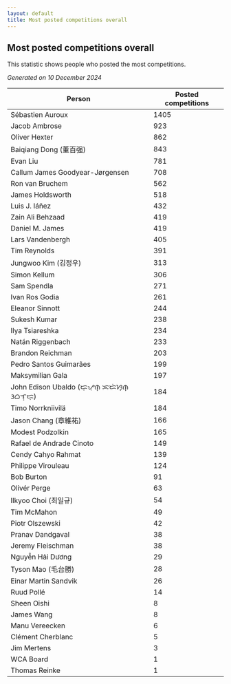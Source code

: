 ```yaml
---
layout: default
title: Most posted competitions overall
---
```

## Most posted competitions overall
This statistic shows people who posted the most competitions.

*Generated on 10 December 2024*

| Person | Posted competitions |
| --- | --- |
| Sébastien Auroux | 1405 |
| Jacob Ambrose | 923 |
| Oliver Hexter | 862 |
| Baiqiang Dong (董百强) | 843 |
| Evan Liu | 781 |
| Callum James Goodyear-Jørgensen | 708 |
| Ron van Bruchem | 562 |
| James Holdsworth | 518 |
| Luis J. Iáñez | 432 |
| Zain Ali Behzaad | 419 |
| Daniel M. James | 419 |
| Lars Vandenbergh | 405 |
| Tim Reynolds | 391 |
| Jungwoo Kim (김정우) | 313 |
| Simon Kellum | 306 |
| Sam Spendla | 271 |
| Ivan Ros Godia | 261 |
| Eleanor Sinnott | 244 |
| Sukesh Kumar | 238 |
| Ilya Tsiareshka | 234 |
| Natán Riggenbach | 233 |
| Brandon Reichman | 203 |
| Pedro Santos Guimarães | 199 |
| Maksymilian Gala | 197 |
| John Edison Ubaldo (ᜇ᜔ᜌᜓ︀ᜈ᜔ ᜁᜇᜒᜐᜓ︀ᜈ᜔ ᜂᜊᜎ᜔ᜇᜓ︀) | 184 |
| Timo Norrkniivilä | 184 |
| Jason Chang (章維祐) | 166 |
| Modest Podzolkin | 165 |
| Rafael de Andrade Cinoto | 149 |
| Cendy Cahyo Rahmat | 139 |
| Philippe Virouleau | 124 |
| Bob Burton | 91 |
| Olivér Perge | 63 |
| Ilkyoo Choi (최일규) | 54 |
| Tim McMahon | 49 |
| Piotr Olszewski | 42 |
| Pranav Dandgaval | 38 |
| Jeremy Fleischman | 38 |
| Nguyễn Hải Dương | 29 |
| Tyson Mao (毛台勝) | 28 |
| Einar Martin Sandvik | 26 |
| Ruud Pollé | 14 |
| Sheen Oishi | 8 |
| James Wang | 8 |
| Manu Vereecken | 6 |
| Clément Cherblanc | 5 |
| Jim Mertens | 3 |
| WCA Board | 1 |
| Thomas Reinke | 1 |
